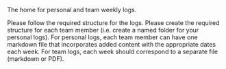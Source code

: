 The home for personal and team weekly logs.  

Please follow the required structure for the logs. Please create the required structure for each team member (i.e. create a named folder for your personal logs).  For personal logs, each team member can have one markdown file that incorporates added content with the appropriate dates each week. For team logs, each week should correspond to a separate file (markdown or PDF).
